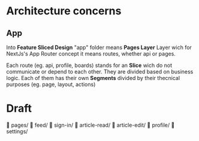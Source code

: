 # Architecture concerns

## App

Into **Feature Sliced Design** "app" folder means **Pages Layer** Layer wich for NextJs's App Router concept it means routes, whether api or pages.

Each route (eg. api, profile, boards) stands for an **Slice** wich do not communicate or depend to each other. They are divided based on business logic. Each of them has their own **Segments** divided by their thecnical purposes (eg. page, layout, actions)


# Draft
📂 pages/
  📁 feed/
  📁 sign-in/
  📁 article-read/
  📁 article-edit/
  📁 profile/
  📁 settings/
